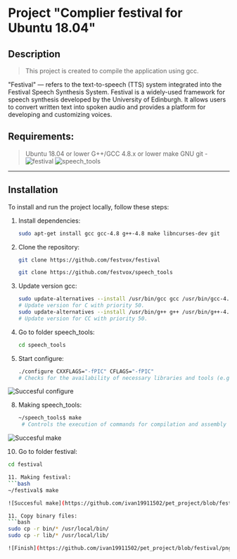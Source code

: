 # Project "Complier festival for Ubuntu 18.04"


## Description
> This project is created to compile the application using gcc.

"Festival" — refers to the text-to-speech (TTS) system integrated into the Festival Speech Synthesis System. Festival is a widely-used framework for speech synthesis developed by the University of Edinburgh. It allows users to convert written text into spoken audio and provides a platform for developing and customizing voices.


Requirements:
-------------------------

> Ubuntu 18.04 or lower
> G++/GCC 4.8.x or lower
> make GNU
> git - ![festival](https://github.com/festvox/festival) 
        ![speech_tools](https://github.com/festvox/speech_tools)

-------------------------


## Installation 

To install and run the project locally, follow these steps:

1. Install dependencies:
   ```bash
   sudo apt-get install gcc gcc-4.8 g++-4.8 make libncurses-dev git

2. Clone the repository:
   ```bash
   git clone https://github.com/festvox/festival
   
   git clone https://github.com/festvox/speech_tools
   
4. Update version gcc:
   ```bash
   sudo update-alternatives --install /usr/bin/gcc gcc /usr/bin/gcc-4.8 50
   # Update version for C with priority 50.
   sudo update-alternatives --install /usr/bin/g++ g++ /usr/bin/g++-4.8 50
   # Update version for CC with priority 50.

5. Go to folder speech_tools:
   ```bash
   cd speech_tools

6. Start configure:
   ```bash
   ./configure CXXFLAGS="-fPIC" CFLAGS="-fPIC"
   # Checks for the availability of necessary libraries and tools (e.g., compilers). Specifies that all C and C++ files should be compiled with the -fPIC flag. Creates position-independent code needed to build dynamic libraries.

 ![Succesful configure](https://github.com/ivan19911502/pet_project/blob/festival/png/making%20speech%20tools.png)

8. Making speech_tools:
   ```bash
   ~/speech_tools$ make
    # Controls the execution of commands for compilation and assembly using a configuration file, usually called a Makefile.

![Succesful make](https://github.com/ivan19911502/pet_project/blob/festival/png/making%20speech%20tools.png)

10. Go to folder festival:
   ```bash
   cd festival

11. Making festival:
   ```bash
   ~/festival$ make
   
   ![Succesful make](https://github.com/ivan19911502/pet_project/blob/festival/png/making%20festival.png)

11. Copy binary files:
   ```bash
   sudo cp -r bin/* /usr/local/bin/
   sudo cp -r lib/* /usr/local/lib/

   ![Finish](https://github.com/ivan19911502/pet_project/blob/festival/png/finish.png)



